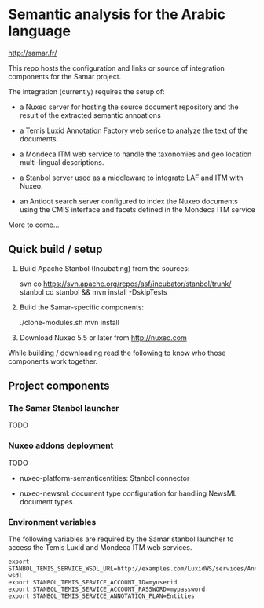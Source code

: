 # Semantic analysis for the Arabic language

http://samar.fr/

This repo hosts the configuration and links or source of integration
components for the Samar project.

The integration (currently) requires the setup of:

* a Nuxeo server for hosting the source document repository and the result of
  the extracted semantic annoations

* a Temis Luxid Annotation Factory web serice to analyze the text of the
  documents.

* a Mondeca ITM web service to handle the taxonomies and geo location
  multi-lingual descriptions.

* a Stanbol server used as a middleware to integrate LAF and ITM with Nuxeo.

* an Antidot search server configured to index the Nuxeo documents using the
  CMIS interface and facets defined in the Mondeca ITM service

More to come...


## Quick build / setup

1. Build Apache Stanbol (Incubating) from the sources:

      svn co https://svn.apache.org/repos/asf/incubator/stanbol/trunk/ stanbol
      cd stanbol && mvn install -DskipTests

2. Build the Samar-specific components:

      ./clone-modules.sh
      mvn install

3. Download Nuxeo 5.5 or later from http://nuxeo.com

While building / downloading read the following to know who those components
work together.


## Project components

### The Samar Stanbol launcher

TODO

### Nuxeo addons deployment

TODO

* nuxeo-platform-semanticentities: Stanbol connector

* nuxeo-newsml: document type configuration for handling NewsML document types


### Environment variables

The following variables are required by the Samar stanbol launcher to access
the Temis Luxid and Mondeca ITM web services.

    export STANBOL_TEMIS_SERVICE_WSDL_URL=http://examples.com/LuxidWS/services/Annotation?wsdl
    export STANBOL_TEMIS_SERVICE_ACCOUNT_ID=myuserid
    export STANBOL_TEMIS_SERVICE_ACCOUNT_PASSWORD=mypassword
    export STANBOL_TEMIS_SERVICE_ANNOTATION_PLAN=Entities
